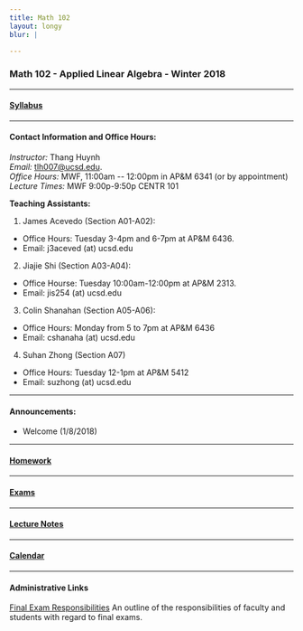 ```yaml
---
title: Math 102
layout: longy
blur: |

---
```

### Math 102 - Applied Linear Algebra - Winter 2018


---

#### [Syllabus][math102Syl]

  [math102Syl]:http://thanghuynh.org/teaching/math102_syllabus.html

---  

#### Contact Information and Office Hours:  

*Instructor:* Thang Huynh  
*Email:* [tlh007@ucsd.edu][email].    
*Office Hours:* MWF, 11:00am -- 12:00pm in AP&M 6341 (or by appointment)    
*Lecture Times:* MWF	9:00p-9:50p	CENTR	101  

[email]: mailto:tlh007@ucsd.edu

**Teaching Assistants:**   

1. James Acevedo (Section A01-A02):  
  * Office Hours: Tuesday 3-4pm and 6-7pm at AP&M 6436.
  * Email: j3aceved (at) ucsd.edu  
2. Jiajie Shi (Section A03-A04):
  * Office Hourse: Tuesday 10:00am-12:00pm at AP&M 2313.
  * Email: jis254 (at) ucsd.edu
3. Colin Shanahan (Section A05-A06):
  * Office Hours: Monday from 5 to 7pm at AP&M 6436
  * Email: cshanaha (at) ucsd.edu
4. Suhan Zhong (Section A07)
  * Office Hours: Tuesday 12-1pm at AP&M 5412
  * Email: suzhong (at) ucsd.edu

--- 

#### Announcements:  

  * Welcome (1/8/2018)


---  

#### [Homework][math102HW]

  [math102HW]:http://thanghuynh.org/teaching/math102_hw.html 

---

#### [Exams][math102exam]  

  [math102exam]:http://thanghuynh.org/teaching/math102_ex.html 

--- 

#### [Lecture Notes][math102lec]  

  [math102lec]:http://thanghuynh.org/teaching/math102_lec.html 

---

#### [Calendar][math102Cal]
  
  [math102Cal]:http://thanghuynh.org/teaching/math102_calendar.html  


---  

#### Administrative Links  
[Final Exam Responsibilities](http://blink.ucsd.edu/Blink/External/Topics/How_To/0,1260,17998,00.html) An outline of the responsibilities of faculty and students
with regard to final exams.














